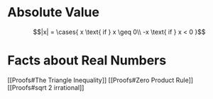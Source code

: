 # Absolute Value
$$|x| = \cases{
x \text{ if } x \geq 0\\
-x \text{ if } x < 0
}$$

# Facts about Real Numbers
[[Proofs#The Triangle Inequality]]
[[Proofs#Zero Product Rule]]
[[Proofs#sqrt 2 irrational]]